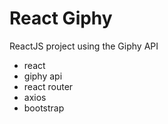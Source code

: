 # React Giphy
ReactJS project using the Giphy API
- react
- giphy api
- react router
- axios
- bootstrap